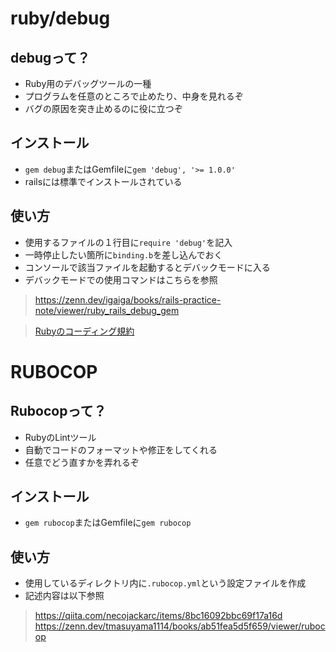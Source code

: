 # ruby/debug
## debugって？
- Ruby用のデバッグツールの一種
- プログラムを任意のところで止めたり、中身を見れるぞ
- バグの原因を突き止めるのに役に立つぞ

## インストール  
- `gem debug`またはGemfileに`gem 'debug', '>= 1.0.0'`
- railsには標準でインストールされている

## 使い方
- 使用するファイルの１行目に`require 'debug'`を記入  
- 一時停止したい箇所に`binding.b`を差し込んでおく
- コンソールで該当ファイルを起動するとデバックモードに入る  
- デバックモードでの使用コマンドはこちらを参照
> https://zenn.dev/igaiga/books/rails-practice-note/viewer/ruby_rails_debug_gem  

>[Rubyのコーディング規約](https://shugo.net/ruby-codeconv/codeconv.html)


# RUBOCOP
## Rubocopって？
- RubyのLintツール
- 自動でコードのフォーマットや修正をしてくれる
- 任意でどう直すかを弄れるぞ

## インストール  
- `gem rubocop`またはGemfileに`gem rubocop`

## 使い方
- 使用しているディレクトリ内に`.rubocop.yml`という設定ファイルを作成
- 記述内容は以下参照
> https://qiita.com/necojackarc/items/8bc16092bbc69f17a16d
> https://zenn.dev/tmasuyama1114/books/ab51fea5d5f659/viewer/rubocop